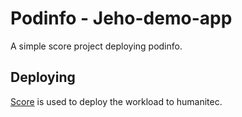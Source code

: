 # Podinfo - Jeho-demo-app

A simple score project deploying podinfo.

## Deploying

[Score](https://score.dev/) is used to deploy the workload to humanitec.
